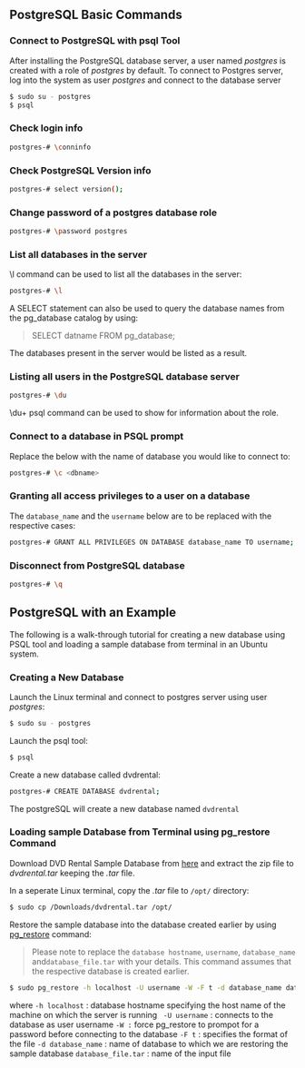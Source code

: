 ## PostgreSQL Basic Commands
### Connect to PostgreSQL with psql Tool
After installing the PostgreSQL database server, a user named *postgres* is created with a role of _postgres_ by default. To connect to Postgres server, log into the system as user *postgres* and connect to the database server
```sh
$ sudo su - postgres
$ psql
```
### Check login info
```sh
postgres-# \conninfo
```
### Check PostgreSQL Version info
```sh
postgres-# select version();
```
### Change password of a postgres database role 
```sh
postgres-# \password postgres
```

### List all databases in the server
\l command can be used to list all the databases in the server:
```sh
postgres-# \l
```
A SELECT statement can also be used to query the database names from the pg_database catalog by using:

> SELECT
>   datname
> FROM
>   pg_database; 

The databases present in the server would be listed as a result.

### Listing all users in the PostgreSQL database server
```sh
postgres-# \du
```
\du+ psql command can be used to show for information about the role.

### Connect to a database in PSQL prompt
Replace the <dbname> below with the name of database you would like to connect to:
```sh
postgres-# \c <dbname>
```
### Granting all access privileges to a user on a database
The ```database_name``` and the ```username``` below are to be replaced with the respective cases:  
```sh
postgres-# GRANT ALL PRIVILEGES ON DATABASE database_name TO username;
```
  
### Disconnect from PostgreSQL database
```sh
postgres-# \q
```
## PostgreSQL with an Example
The following is a walk-through tutorial for creating a new database using PSQL tool and loading a sample database from terminal in an Ubuntu system. 

### Creating a New Database
Launch the Linux terminal and connect to postgres server using user _postgres_:
```sh
$ sudo su - postgres 
```
Launch the psql tool:
```sh
$ psql
```
Create a new database called dvdrental:
```sh
postgres-# CREATE DATABASE dvdrental;
```
The postgreSQL will create a new database named ```dvdrental``` 

### Loading sample Database from Terminal using pg_restore Command

Download DVD Rental Sample Database from [here](http://www.postgresqltutorial.com/postgresql-sample-database/) and extract the zip file to _dvdrental.tar_ keeping the _.tar_ file.

In a seperate Linux terminal, copy the _.tar_ file to ```/opt/``` directory:

```sh
$ sudo cp /Downloads/dvdrental.tar /opt/
```

Restore the sample database into the database created earlier by using [pg_restore](http://manpages.ubuntu.com/manpages/bionic/en/man1/pg_restore.1.html) command:

>Please note to replace the ```database hostname```, ```username```, ```database_name``` and```database_file.tar``` with your details. This command assumes that the respective database is created earlier.  
>

```sh
$ sudo pg_restore -h localhost -U username -W -F t -d database_name database_file.tar
```
where 
```-h localhost``` : database hostname specifying the host name of the machine on which the server is running
``` -U username``` : connects to the database as user username
```-W :``` force pg_restore to prompot for a password before connecting to the database
```-F t``` : specifies the format of the file
```-d database_name``` : name of database to which we are restoring the sample database
```database_file.tar``` : name of the input file

